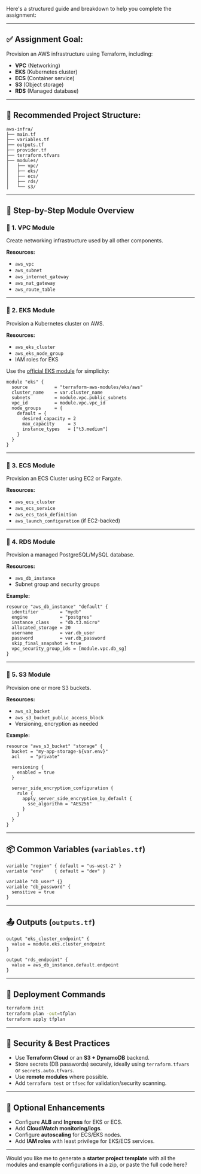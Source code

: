 Here's a structured guide and breakdown to help you complete the assignment:

---

## ✅ **Assignment Goal:**

Provision an AWS infrastructure using Terraform, including:

* **VPC** (Networking)
* **EKS** (Kubernetes cluster)
* **ECS** (Container service)
* **S3** (Object storage)
* **RDS** (Managed database)

---

## 📁 Recommended Project Structure:

```
aws-infra/
├── main.tf
├── variables.tf
├── outputs.tf
├── provider.tf
├── terraform.tfvars
├── modules/
│   ├── vpc/
│   ├── eks/
│   ├── ecs/
│   ├── rds/
│   └── s3/
```

---

## 🧱 Step-by-Step Module Overview

### 🔹 1. **VPC Module**

Create networking infrastructure used by all other components.

**Resources:**

* `aws_vpc`
* `aws_subnet`
* `aws_internet_gateway`
* `aws_nat_gateway`
* `aws_route_table`

---

### 🔹 2. **EKS Module**

Provision a Kubernetes cluster on AWS.

**Resources:**

* `aws_eks_cluster`
* `aws_eks_node_group`
* IAM roles for EKS

Use the [official EKS module](https://registry.terraform.io/modules/terraform-aws-modules/eks/aws/latest) for simplicity:

```hcl
module "eks" {
  source          = "terraform-aws-modules/eks/aws"
  cluster_name    = var.cluster_name
  subnets         = module.vpc.public_subnets
  vpc_id          = module.vpc.vpc_id
  node_groups     = {
    default = {
      desired_capacity = 2
      max_capacity     = 3
      instance_types   = ["t3.medium"]
    }
  }
}
```

---

### 🔹 3. **ECS Module**

Provision an ECS Cluster using EC2 or Fargate.

**Resources:**

* `aws_ecs_cluster`
* `aws_ecs_service`
* `aws_ecs_task_definition`
* `aws_launch_configuration` (if EC2-backed)

---

### 🔹 4. **RDS Module**

Provision a managed PostgreSQL/MySQL database.

**Resources:**

* `aws_db_instance`
* Subnet group and security groups

**Example:**

```hcl
resource "aws_db_instance" "default" {
  identifier        = "mydb"
  engine            = "postgres"
  instance_class    = "db.t3.micro"
  allocated_storage = 20
  username          = var.db_user
  password          = var.db_password
  skip_final_snapshot = true
  vpc_security_group_ids = [module.vpc.db_sg]
}
```

---

### 🔹 5. **S3 Module**

Provision one or more S3 buckets.

**Resources:**

* `aws_s3_bucket`
* `aws_s3_bucket_public_access_block`
* Versioning, encryption as needed

**Example:**

```hcl
resource "aws_s3_bucket" "storage" {
  bucket = "my-app-storage-${var.env}"
  acl    = "private"

  versioning {
    enabled = true
  }

  server_side_encryption_configuration {
    rule {
      apply_server_side_encryption_by_default {
        sse_algorithm = "AES256"
      }
    }
  }
}
```

---

## 📦 Common Variables (`variables.tf`)

```hcl
variable "region" { default = "us-west-2" }
variable "env"    { default = "dev" }

variable "db_user" {}
variable "db_password" {
  sensitive = true
}
```

---

## 📤 Outputs (`outputs.tf`)

```hcl
output "eks_cluster_endpoint" {
  value = module.eks.cluster_endpoint
}

output "rds_endpoint" {
  value = aws_db_instance.default.endpoint
}
```

---

## 🚀 Deployment Commands

```bash
terraform init
terraform plan -out=tfplan
terraform apply tfplan
```

---

## 🔐 Security & Best Practices

* Use **Terraform Cloud** or an **S3 + DynamoDB** backend.
* Store secrets (DB passwords) securely, ideally using `terraform.tfvars` or `secrets.auto.tfvars`.
* Use **remote modules** where possible.
* Add `terraform test` or `tfsec` for validation/security scanning.

---

## 🧪 Optional Enhancements

* Configure **ALB** and **Ingress** for EKS or ECS.
* Add **CloudWatch monitoring/logs**.
* Configure **autoscaling** for ECS/EKS nodes.
* Add **IAM roles** with least privilege for EKS/ECS services.

---

Would you like me to generate a **starter project template** with all the modules and example configurations in a zip, or paste the full code here?
